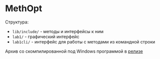 # MethOpt
Структура:
- `lib/include/` - методы и интерфейсы к ним
- `lab1/` - графический интерфейс
- `lab1cli/` - интерфейс для работы с методами из командной строки

Архив со скомпилированной под Windows программой в [релизе](https://github.com/iliayar/MethOpt/releases/tag/1.1.0)
